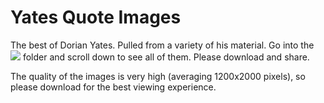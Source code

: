 # Yates Quote Images
The best of Dorian Yates. Pulled from a variety of his material. Go into the ![](https://github.com/Npoubko/Yates-Quote-Images/images) folder and scroll down to see all of them. Please download and share.

The quality of the images is very high (averaging 1200x2000 pixels), so please download for the best viewing experience.
